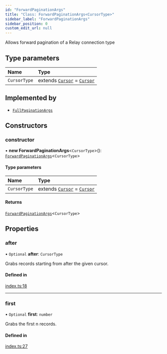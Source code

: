```yaml
---
id: "ForwardPaginationArgs"
title: "Class: ForwardPaginationArgs<CursorType>"
sidebar_label: "ForwardPaginationArgs"
sidebar_position: 0
custom_edit_url: null
---
```


Allows forward pagination of a Relay connection type

## Type parameters

| Name | Type |
| :------ | :------ |
| `CursorType` | extends [`Cursor`](../interfaces/Cursor.md) = [`Cursor`](../interfaces/Cursor.md) |

## Implemented by

- [`FullPaginationArgs`](FullPaginationArgs.md)

## Constructors

### constructor

• **new ForwardPaginationArgs**\<`CursorType`\>(): [`ForwardPaginationArgs`](ForwardPaginationArgs.md)\<`CursorType`\>

#### Type parameters

| Name | Type |
| :------ | :------ |
| `CursorType` | extends [`Cursor`](../interfaces/Cursor.md) = [`Cursor`](../interfaces/Cursor.md) |

#### Returns

[`ForwardPaginationArgs`](ForwardPaginationArgs.md)\<`CursorType`\>

## Properties

### after

• `Optional` **after**: `CursorType`

Grabs records starting from after the given cursor.

#### Defined in

[index.ts:18](https://github.com/johnsonjo4531/typegraphql-relay-connections/blob/f7686e2/src/index.ts#L18)

___

### first

• `Optional` **first**: `number`

Grabs the first n records.

#### Defined in

[index.ts:27](https://github.com/johnsonjo4531/typegraphql-relay-connections/blob/f7686e2/src/index.ts#L27)
